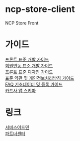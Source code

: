 # ncp-store-client

NCP Store Front

# 가이드

[프론트 표준 개발 가이드](https://nhnent.dooray.com/share/posts/021NAuyRTEiar1vtz4tUew) <br>
[회원연동 표준 개발 가이드](https://nhnent.dooray.com/share/posts/pKtJuSuSRKGD-6hUzf1DzA) <br>
[프론트 표준 디자인 가이드](https://nhnent.dooray.com/share/posts/6QyGF3V_R_ybjNqthk-jSQ) <br>
[표준 약관 및 개인정보처리방침 가이드](https://nhnent.dooray.com/share/posts/71bQ0GyQQPisVf_8-a5J0w) <br>
[FAQ 기초데이터 및 등록 가이드](https://nhnent.dooray.com/share/posts/-zba7wlBQYy8UzgV5dGgVw) <br>
[카드사 앱 스키마](https://nhnent.dooray.com/share/posts/bGBl3IyyTfSR6jJ-mW17lQ) <br>

# 링크

[서비스어드민](https://service.e-ncp.com) <br>
[파트너센터](https://partner.e-ncp.com) <br>
